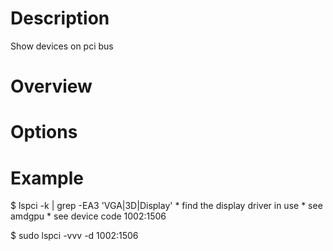 # Description
Show devices on pci bus

# Overview

# Options
    
# Example
$ lspci -k | grep -EA3 'VGA|3D|Display'
    * find the display driver in use
    * see amdgpu
    * see device code 1002:1506

$ sudo lspci -vvv -d 1002:1506
